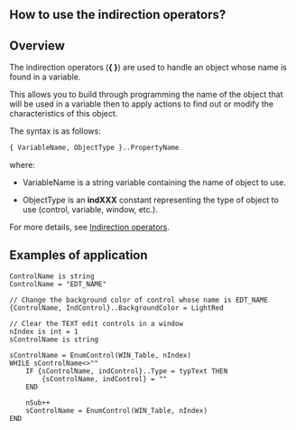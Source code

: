 
## How to use the indirection operators?
			

<a name="NOTE1"></a>
<a name="NOTE1_1"></a>


## Overview
<a name="overview_ELTTEXTE000080"></a>
The indirection operators (**{ }**) are used to handle an object whose name is found in a variable. 

This allows you to build through programming the name of the object that will be used in a variable then to apply actions to find out or modify the characteristics of this object.

The syntax is as follows: 

```txt
{ VariableName, ObjectType }..PropertyName
```


where: 

- VariableName is a string variable containing the name of object to use.

- ObjectType is an **indXXX** constant representing the type of object to use (control, variable, window, etc.).




For more details, see [Indirection operators](../Motscles/1512005.md). 

<a name="NOTE2"></a>
<a name="NOTE2_1"></a>


## Examples of application
<a name="examples_application_ELTTEXTE000104"></a>

```wl
ControlName is string
ControlName = "EDT_NAME"

// Change the background color of control whose name is EDT_NAME
{ControlName, IndControl}..BackgroundColor = LightRed
```

```wl
// Clear the TEXT edit controls in a window
nIndex is int = 1
sControlName is string

sControlName = EnumControl(WIN_Table, nIndex)
WHILE sControlName<>""
	IF {sControlName, indControl}..Type = typText THEN
		{sControlName, indControl} = ""
	END
	
	nSub++
	sControlName = EnumControl(WIN_Table, nIndex)
END
```



